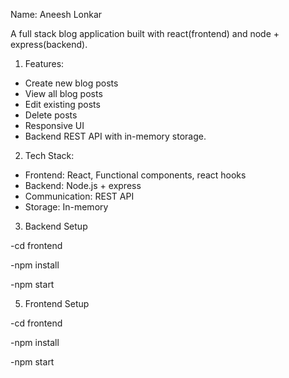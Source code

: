 Name: Aneesh Lonkar

A full stack blog application built with react(frontend) and node + express(backend).

1. Features:
- Create new blog posts
- View all blog posts
- Edit existing posts
- Delete posts
- Responsive UI
- Backend REST API with in-memory storage.


2. Tech Stack:
- Frontend: React, Functional components, react hooks
- Backend: Node.js + express
- Communication: REST API
- Storage: In-memory

3. Backend Setup
   
  -cd frontend
  
  -npm install
  
  -npm start

5. Frontend Setup
   
  -cd frontend
  
  -npm install
  
  -npm start

